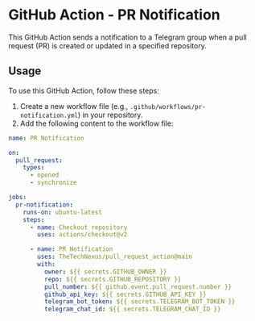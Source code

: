 # GitHub Action - PR Notification

This GitHub Action sends a notification to a Telegram group when a pull request (PR) is created or updated in a specified repository.

## Usage

To use this GitHub Action, follow these steps:

1. Create a new workflow file (e.g., `.github/workflows/pr-notification.yml`) in your repository.
2. Add the following content to the workflow file:

```yaml
name: PR Notification

on:
  pull_request:
    types:
      - opened
      - synchronize

jobs:
  pr-notification:
    runs-on: ubuntu-latest
    steps:
      - name: Checkout repository
        uses: actions/checkout@v2

      - name: PR Notification
        uses: TheTechNexus/pull_request_action@main
        with:
          owner: ${{ secrets.GITHUB_OWNER }}
          repo: ${{ secrets.GITHUB_REPOSITORY }}
          pull_number: ${{ github.event.pull_request.number }}
          github_api_key: ${{ secrets.GITHUB_API_KEY }}
          telegram_bot_token: ${{ secrets.TELEGRAM_BOT_TOKEN }}
          telegram_chat_id: ${{ secrets.TELEGRAM_CHAT_ID }}
